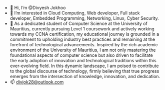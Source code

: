 - 👋 Hi, I’m @Divyesh Jokhoo
- 👀 I’m interested in Cloud Computing, Web developer, Full stack developer, Embedded Programming, Networking, Linux, Cyber Security.
- 🌱 As a dedicated student of Computer Science at the University of Mauritius, currently pursuing Level 1 coursework and actively working towards my CCNA certification, my educational journey is grounded in a commitment to upholding industry best practices and remaining at the forefront of technological advancements. Inspired by the rich academic environment of the University of Mauritius, I am not only mastering the foundational aspects of computer science but also driven to facilitate the early adoption of innovation and technological traditions within this ever-evolving field. In this dynamic landscape, I am poised to contribute to the global discourse of technology, firmly believing that true progress emerges from the intersection of knowledge, innovation, and dedication.
- 📫 divjok28@outlook.com

<!---
Divyesh000/Divyesh000 is a ✨ special ✨ repository because its `README.md` (this file) appears on your GitHub profile.
You can click the Preview link to take a look at your changes.
--->
